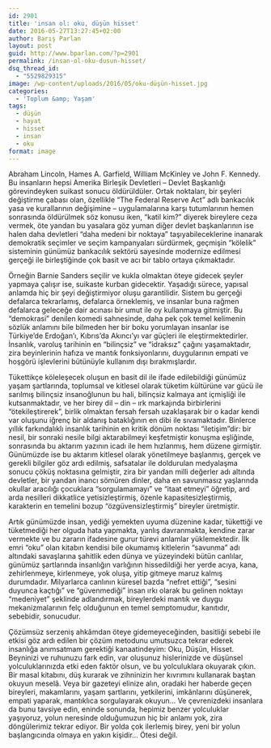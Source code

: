 ```yaml
---
id: 2901
title: 'insan ol: oku, düşün hisset'
date: 2016-05-27T13:27:45+02:00
author: Barış Parlan
layout: post
guid: http://www.bparlan.com/?p=2901
permalink: /insan-ol-oku-dusun-hisset/
dsq_thread_id:
  - "5529829315"
image: /wp-content/uploads/2016/05/oku-düşün-hisset.jpg
categories:
  - 'Toplum &amp; Yaşam'
tags:
  - düşün
  - hayat
  - hisset
  - insan
  - oku
format: image
---
```

<div class="ttr_start">
</div>

Abraham Lincoln, Hames A. Garfield, William McKinley ve John F. Kennedy. Bu insanların hepsi Amerika Birleşik Devletleri &#8211; Devlet Başkanlığı görevindeyken suikast sonucu öldürüldüler. Ortak noktaları, bir şeyleri değiştirme çabası olan, özellikle &#8220;The Federal Reserve Act&#8221; adlı bankacılık yasa ve kurallarının değişimine &#8211; uygulamalarına karşı tutumlarının hemen sonrasında öldürülmek söz konusu iken, &#8220;katil kim?&#8221; diyerek bireylere ceza vermek, öte yandan bu yasalara göz yuman diğer devlet başkanlarının ise halen daha devletleri &#8220;daha medeni bir noktaya&#8221; taşıyabileceklerine inanarak demokratik seçimler ve seçim kampanyaları sürdürmek, geçmişin &#8220;kölelik&#8221; sisteminin günümüz bankacılık sektörü sayesinde modernize edilmesi gerçeği ile birleştiğinde çok basit ve acı bir tablo ortaya çıkmaktadır.

Örneğin Barnie Sanders seçilir ve kukla olmaktan öteye gidecek şeyler yapmaya çalışır ise, suikaste kurban gidecektir. Yaşadığı sürece, yapısal anlamda hiç bir şeyi değiştirmiyor oluşu garantilidir. Sistem bu gerçeği defalarca tekrarlamış, defalarca örneklemiş, ve insanlar buna rağmen defalarca geleceğe dair acınası bir umut ile oy kullanmaya gitmiştir. Bu &#8220;demokrasi&#8221; denilen komedi sahnesinde, daha pek çok temel kelimenin sözlük anlamını bile bilmeden her bir boku yorumlayan insanlar ise Türkiye&#8217;de Erdoğan&#8217;ı, Kıbrıs&#8217;da Akıncı&#8217;yı var güçleri ile eleştirmektedirler. İnsanlık, varoluş tarihinin en &#8220;bilinçsiz&#8221; ve &#8220;idraksız&#8221; çağını yaşamaktadır, zira beyinlerinin hafıza ve mantık fonksiyonlarını, duygularının empati ve hoşgörü işlevlerini bütünüyle kullanım dışı bırakmışlardır.

Tükettikçe köleleşecek oluşun en basit dil ile ifade edilebildiği günümüz yaşam şartlarında, toplumsal ve kitlesel olarak tüketim kültürüne var gücü ile sarılmış bilinçsiz insanoğlunun bu hali, bilinçsiz kalmaya ant içmişliği ile kutsanmaktadır, ve her birey dil &#8211; din &#8211; ırk markajında birbirlerini &#8220;ötekileştirerek&#8221;, birlik olmaktan fersah fersah uzaklaşarak bir o kadar kendi var oluşunu iğrenç bir aldanış bataklığının en dibi ile sıvamaktadır. Binlerce yıllık farkındalıklı insanlık tarihinin en kritik dönüm noktası &#8220;iletişim&#8221;dir: bir nesil, bir sonraki nesile bilgi aktarabilmeyi keşfetmiştir konuşma eşliğinde, sonrasında bu aktarım yazının icadı ile hem hızlanmış, hem düzene girmiştir. Günümüzde ise bu aktarım kitlesel olarak yönetilmeye başlanmış, gerçek ve gerekli bilgiler göz ardı edilmiş, safsatalar ile doldurulan medyalaşma sonucu çöküş noktasına gelmiştir, zira bir yandan milli değerler adı altında devletler, bir yandan inancı sömüren dinler, daha en savunmasız yaşlarında okullar aracılığı çocuklara &#8220;sorgulamamayı&#8221; ve &#8220;itaat etmeyi&#8221; öğretip, ard arda nesilleri dikkatlice yetisizleştirmiş, özenle kapasitesizleştirmiş, karakterin en temelini bozup &#8220;özgüvensizleştirmiş&#8221; bireyler üretmiştir.

Artık günümüzde insan, yediği yemekten uyuma düzenine kadar, tükettiği ve tüketmediği her olguda hata yapmakta, yanlış davranmakta, kendine zarar vermekte ve bu zararın ifadesine gurur türevi anlamlar yüklemektedir. İlk emri &#8220;oku&#8221; olan kitabın kendisi bile okumamış kitlelerin &#8220;savunma&#8221; adı altındaki savaşlarına şahitlik eden dünya ve yüzeyindeki bütün canlılar, günümüz şartlarında insanlığın varlığının hissedildiği her yerde acıya, kana, zehirlenmeye, kirlenmeye, yok oluşa, yitip gitmeye maruz kalmış durumdadır. Milyarlarca canlının küresel bazda &#8220;nefret ettiği&#8221;, &#8220;sesini duyunca kaçtığı&#8221; ve &#8220;güvenmediği&#8221; insan ırkı olarak bu gelinen noktayı &#8220;medeniyet&#8221; şeklinde adlandırmak, bireylerdeki mantık ve duygu mekanizmalarının felç olduğunun en temel semptomudur, kanıtıdır, sebebidir, sonucudur.

Çözümsüz serzeniş ahkâmdan öteye gidemeyeceğinden, basitliği sebebi ile etkisi göz ardı edilen bir çözüm metodunu umutsuzca tekrar ederek insanlığa anımsatmam gerektiği kanaatindeyim: Oku, Düşün, Hisset. Beyninizi ve ruhunuzu fark edin, var oluşunuz hislerinizde ve düşünsel yolculuklarınızda etki eden faktör olsun, ve bu yolculuklara okuyarak çıkın. Bir masal kitabını, düş kurarak ve zihninizin her kıvrımını kullanarak baştan okuyun meselâ. Veya bir gazeteyi elinize alın, oradaki her haberde geçen bireyleri, makamlarını, yaşam şartlarını, yetkilerini, imkânlarını düşünerek, empati yaparak, mantıklıca sorgulayarak okuyun&#8230; Ve çevrenizdeki insanlara da bunu tavsiye edin, eninde sonunda, hepimiz benzer yolculuklar yaşıyoruz, yolun neresinde olduğumuzun hiç bir anlamı yok, zira döngülerimiz tekrar ediyor. Bir yolda çok ilerlemiş birey, yeni bir yolun başlangıcında olmaya en yakın kişidir&#8230; Ötesi değil.

<div class="ttr_end">
</div>
